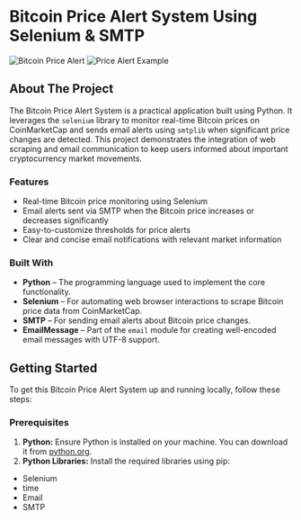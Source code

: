 # Bitcoin Price Alert System Using Selenium & SMTP

![Bitcoin Price Alert](https://github.com/user-attachments/assets/f69d28c6-c049-435d-a831-d95c7efef7b7)
![Price Alert Example](https://github.com/user-attachments/assets/0cae66de-a66f-4ad7-b073-d9d2cd0decdc)

## About The Project

The Bitcoin Price Alert System is a practical application built using Python. It leverages the `selenium` library to monitor real-time Bitcoin prices on CoinMarketCap and sends email alerts using `smtplib` when significant price changes are detected. This project demonstrates the integration of web scraping and email communication to keep users informed about important cryptocurrency market movements.

### Features

- Real-time Bitcoin price monitoring using Selenium
- Email alerts sent via SMTP when the Bitcoin price increases or decreases significantly
- Easy-to-customize thresholds for price alerts
- Clear and concise email notifications with relevant market information

### Built With

* **Python** – The programming language used to implement the core functionality.
* **Selenium** – For automating web browser interactions to scrape Bitcoin price data from CoinMarketCap.
* **SMTP** – For sending email alerts about Bitcoin price changes.
* **EmailMessage** – Part of the `email` module for creating well-encoded email messages with UTF-8 support.

## Getting Started

To get this Bitcoin Price Alert System up and running locally, follow these steps:

### Prerequisites

1. **Python:** Ensure Python is installed on your machine. You can download it from [python.org](https://www.python.org/downloads/).
2. **Python Libraries:** Install the required libraries using pip:
- Selenium
- time
- Email
- SMTP
